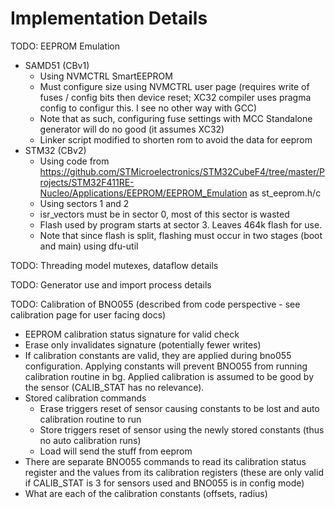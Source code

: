 # Implementation Details

TODO: EEPROM Emulation

- SAMD51 (CBv1)
    - Using NVMCTRL SmartEEPROM
    - Must configure size using NVMCTRL user page (requires write of fuses / config bits then device reset; XC32 compiler uses pragma config to configur this. I see no other way with GCC)
    - Note that as such, configuring fuse settings with MCC Standalone generator will do no good (it assumes XC32)
    - Linker script modified to shorten rom to avoid the data for eeprom
- STM32 (CBv2)
    - Using code from https://github.com/STMicroelectronics/STM32CubeF4/tree/master/Projects/STM32F411RE-Nucleo/Applications/EEPROM/EEPROM_Emulation as st_eeprom.h/c
    - Using sectors 1 and 2
    - isr_vectors must be in sector 0, most of this sector is wasted
    - Flash used by program starts at sector 3. Leaves 464k flash for use.
    - Note that since flash is split, flashing must occur in two stages (boot and main) using dfu-util



TODO: Threading model mutexes, dataflow details



TODO: Generator use and import process details



TODO: Calibration of BNO055 (described from code perspective - see calibration page for user facing docs)

- EEPROM calibration status signature for valid check
- Erase only invalidates signature (potentially fewer writes)
- If calibration constants are valid, they are applied during bno055 configuration. Applying constants will prevent BNO055 from running calibration routine in bg. Applied calibration is assumed to be good by the sensor (CALIB_STAT has no relevance).
- Stored calibration commands
    - Erase triggers reset of sensor causing constants to be lost and auto calibration routine to run
    - Store triggers reset of sensor using the newly stored constants (thus no auto calibration runs)
    - Load will send the stuff from eeprom
- There are separate BNO055 commands to read its calibration status register and the values from its calibration registers (these are only valid if CALIB_STAT is 3 for sensors used and BNO055 is in config mode)
- What are each of the calibration constants (offsets, radius)
